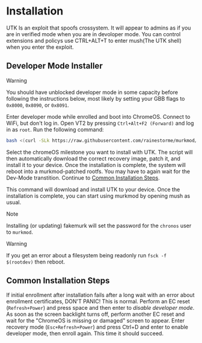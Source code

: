 
# Installation

UTK Is an exploit that spoofs crossystem. It will appear to admins as if you are in verified mode when you are in devoloper mode. You can control extensions and policys use CTRL+ALT+T to enter mush(The UTK shell) when you enter the exploit.

## Developer Mode Installer

> [!WARNING]
> You should have unblocked developer mode in some capacity before following the instructions below, most likely by setting your GBB flags to `0x8000`, `0x8090`, or `0x8091`.

Enter developer mode while enrolled and boot into ChromeOS. Connect to WiFi, but don't log in. Open VT2 by pressing `Ctrl+Alt+F2 (Forward)` and log in as `root`. Run the following command:

```sh
bash <(curl -SLk https://raw.githubusercontent.com/rainestorme/murkmod/main/murkmod-devmode.sh)
```

Select the chromeOS milestone you want to install with UTK. The script will then automatically download the correct recovery image, patch it, and install it to your device. Once the installation is complete, the system will reboot into a murkmod-patched rootfs. You may have to again wait for the Dev-Mode transtition. Continue to [Common Installation Steps](#common-installation-steps).

This command will download and install UTK to your device. Once the installation is complete, you can start using murkmod by opening mush as usual.

> [!NOTE]
> Installing (or updating) fakemurk will set the password for the `chronos` user to `murkmod`.

> [!WARNING]
> If you get an error about a filesystem being readonly run `fsck -f $(rootdev)` then reboot.

## Common Installation Steps

If initial enrollment after installation fails after a long wait with an error about enrollment certificates, DON'T PANIC! This is normal. Perform an EC reset (`Refresh+Power`) and press space and then enter to *disable developer mode*. As soon as the screen backlight turns off, perform another EC reset and wait for the "ChromeOS is missing or damaged" screen to appear. Enter recovery mode (`Esc+Refresh+Power`) and press Ctrl+D and enter to enable developer mode, then enroll again. This time it should succeed.


